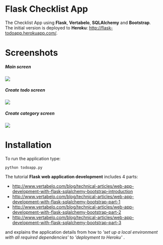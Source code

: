 # Flask Checklist App

The Checklist App using **Flask**, **Vertabelo**, **SQLAlchemy** and **Bootstrap**. <br>
The initial version is deployed to **Heroku**: http://flask-todoapp.herokuapp.com/.

# Screenshots

##### Main screen

<img src="http://www.vertabelo.com/_file/github/flask-todoapp/todoapp-main.png"/>

##### Create todo screen

<img src="http://www.vertabelo.com/_file/github/flask-todoapp/todoapp-new-todo.png"/>

##### Create category screen

<img src="http://www.vertabelo.com/_file/github/flask-todoapp/todoapp-new-category.png"/>

# Installation


To run the application type:

`python todoapp.py`

The tutorial **Flask web application development** includes 4 parts:<br>
- http://www.vertabelo.com/blog/technical-articles/web-app-development-with-flask-sqlalchemy-bootstrap-introduction <br>
- http://www.vertabelo.com/blog/technical-articles/web-app-development-with-flask-sqlalchemy-bootstrap-part-1 <br>
- http://www.vertabelo.com/blog/technical-articles/web-app-development-with-flask-sqlalchemy-bootstrap-part-2 <br>
- http://www.vertabelo.com/blog/technical-articles/web-app-development-with-flask-sqlalchemy-bootstrap-part-3 <br>

and explains the application details from how to *'set up a local environment with all required dependencies'* to *'deployment to Heroku'* .
